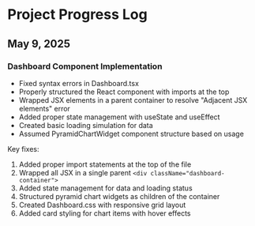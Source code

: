 # Project Progress Log

## May 9, 2025

### Dashboard Component Implementation
- Fixed syntax errors in Dashboard.tsx
- Properly structured the React component with imports at the top
- Wrapped JSX elements in a parent container to resolve "Adjacent JSX elements" error
- Added proper state management with useState and useEffect
- Created basic loading simulation for data
- Assumed PyramidChartWidget component structure based on usage

Key fixes:
1. Added proper import statements at the top of the file
2. Wrapped all JSX in a single parent `<div className="dashboard-container">`
3. Added state management for data and loading status
4. Structured pyramid chart widgets as children of the container
5. Created Dashboard.css with responsive grid layout
6. Added card styling for chart items with hover effects

